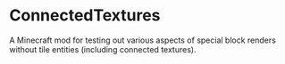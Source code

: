 # ConnectedTextures
A Minecraft mod for testing out various aspects of special block renders without tile entities (including connected textures).
